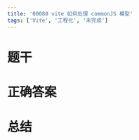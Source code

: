 ```yaml
---
title: '00080 vite 如何处理 commonJS 模型'
tags: ['Vite', '工程化', '未完成']
---
```


# 题干



# 正确答案



# 总结



<script>
  function func() {

  }
  
</script>
